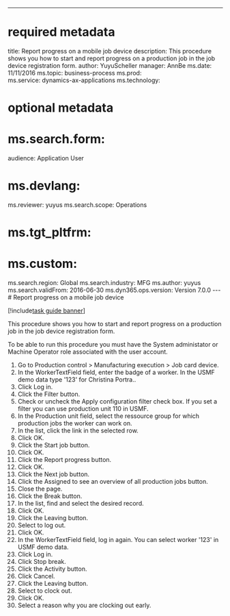 --- 
# required metadata 
 
title: Report progress on a mobile job device
description: This procedure shows you how to start and report progress on a production job in the job device registration form. 
author: YuyuScheller
manager: AnnBe 
ms.date: 11/11/2016
ms.topic: business-process 
ms.prod:  
ms.service: dynamics-ax-applications 
ms.technology:  
 
# optional metadata 
 
# ms.search.form:   
audience: Application User 
# ms.devlang:  
ms.reviewer: yuyus
ms.search.scope: Operations 
# ms.tgt_pltfrm:  
# ms.custom:  
ms.search.region: Global
ms.search.industry: MFG
ms.author: yuyus
ms.search.validFrom: 2016-06-30 
ms.dyn365.ops.version: Version 7.0.0 
---# Report progress on a mobile job device

[!include[task guide banner](../../includes/task-guide-banner.md)]

This procedure shows you how to start and report progress on a production job in the job device registration form.

To be able to run this procedure you must have the System administator or Machine Operator role associated with the user account.

1. Go to Production control > Manufacturing execution > Job card device.
2. In the WorkerTextField field, enter the badge of a worker. In the USMF demo data type '123' for Christina Portra..
3. Click Log in.
4. Click the Filter button.
5. Check or uncheck the Apply configuration filter check box. If you set a filter you can use production unit 110 in USMF.
6. In the Production unit field, select the ressource group for which production jobs the worker can work on.
7. In the list, click the link in the selected row.
8. Click OK.
9. Click the Start job button.
10. Click OK.
11. Click the Report progress button.
12. Click OK.
13. Click the Next job button.
14. Click the Assigned to see an overview of all production jobs button.
15. Close the page.
16. Click the Break button.
17. In the list, find and select the desired record.
18. Click OK.
19. Click the Leaving button.
20. Select to log out.
21. Click OK.
22. In the WorkerTextField field, log in again. You can select worker '123' in USMF demo data.
23. Click Log in.
24. Click Stop break.
25. Click the Activity button.
26. Click Cancel.
27. Click the Leaving button.
28. Select to clock out.
29. Click OK.
30. Select a reason why you are clocking out early.


